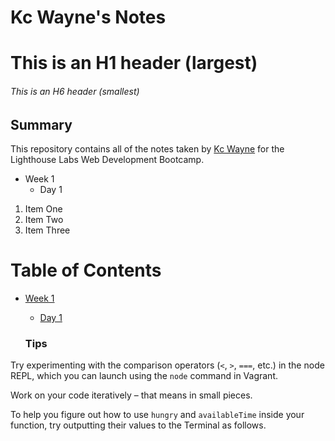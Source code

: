 # Kc Wayne's  Notes

# This is an H1 header (largest)
###### This is an H6 header (smallest)

## Summary 

This repository contains all of the notes taken by [Kc Wayne](https://github.com/X33Ra) for the Lighthouse Labs Web Development Bootcamp. 

* Week 1
  * Day 1
1. Item One 
2. Item Two
3. Item Three

# Table of Contents

* [Week 1](/Week_1)
  * [Day 1](/Week_1/Day_1)


  ### Tips

Try experimenting with the comparison operators (`<`, `>`, `===`, etc.) in the node REPL, which you can launch using the `node` command in Vagrant.

Work on your code iteratively – that means in small pieces. 

To help you figure out how to use `hungry` and `availableTime` inside your function, try outputting their values to the Terminal as follows.